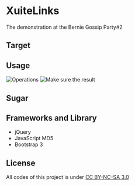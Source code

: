 XuiteLinks
=============

The demonstration at the Bernie Gossip Party#2

Target
------

Usage
-----

![Operations](http://hblbb.github.io/ChromeApp-XuiteLinks/XuiteLinks-WebUI.png)
![Make sure the result](http://hblbb.github.io/ChromeApp-XuiteLinks/XuiteLinks-Actuallinking.png)

Sugar
-----

Frameworks and Library
----------------------

- jQuery
- JavaScript MD5
- Bootstrap 3

License
-------
All codes of this project is under [CC BY-NC-SA 3.0](http://creativecommons.org/licenses/by-nc-sa/3.0/)
